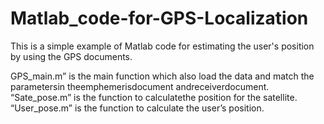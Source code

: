 # Matlab_code-for-GPS-Localization
This is a simple example of Matlab code for estimating the user's position by using the GPS documents.

GPS_main.m” is the main function which also load the data and match the parametersin theemphemerisdocument andreceiverdocument. “Sate_pose.m” is the function to calculatethe position for the satellite. “User_pose.m” is the function to calculate the user’s position.
